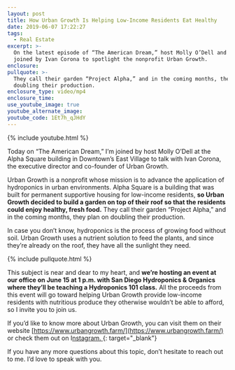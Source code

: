 ```yaml
---
layout: post
title: How Urban Growth Is Helping Low-Income Residents Eat Healthy
date: 2019-06-07 17:22:27
tags:
  - Real Estate
excerpt: >-
  On the latest episode of “The American Dream,” host Molly O’Dell and I are
  joined by Ivan Corona to spotlight the nonprofit Urban Growth.
enclosure:
pullquote: >-
  They call their garden “Project Alpha,” and in the coming months, they plan on
  doubling their production.
enclosure_type: video/mp4
enclosure_time:
use_youtube_image: true
youtube_alternate_image:
youtube_code: 1Et7h_qJHdY
---
```


{% include youtube.html %}

Today on “The American Dream,” I’m joined by host Molly O’Dell at the Alpha Square building in Downtown’s East Village to talk with Ivan Corona, the executive director and co-founder of Urban Growth.

Urban Growth is a nonprofit whose mission is to advance the application of hydroponics in urban environments. Alpha Square is a building that was built for permanent supportive housing for low-income residents, **so Urban Growth decided to build a garden on top of their roof so that the residents could enjoy healthy, fresh food.** They call their garden “Project Alpha,” and in the coming months, they plan on doubling their production.&nbsp;

In case you don’t know, hydroponics is the process of growing food without soil. Urban Growth uses a nutrient solution to feed the plants, and since they’re already on the roof, they have all the sunlight they need.&nbsp;

{% include pullquote.html %}

This subject is near and dear to my heart, and **we’re hosting an event at our office on June 15 at 1 p.m. with San Diego Hydroponics & Organics where they’ll be teaching a Hydroponics 101 class.** All the proceeds from this event will go toward helping Urban Growth provide low-income residents with nutritious produce they otherwise wouldn’t be able to afford, so I invite you to join us.&nbsp;

If you’d like to know more about Urban Growth, you can visit them on their website [https://www.urbangrowth.farm/](https://www.urbangrowth.farm/) or check them out on I[nstagram.&nbsp;](https://www.instagram.com/urbangrowthsd/){: target="_blank"}

If you have any more questions about this topic, don’t hesitate to reach out to me. I’d love to speak with you.&nbsp;<br>&nbsp;

&nbsp;